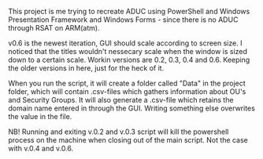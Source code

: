 This project is me trying to recreate ADUC using PowerShell and Windows Presentation Framework and Windows Forms - since there is no ADUC through RSAT on ARM(atm).

v0.6 is the newest iteration, GUI should scale according to screen size. I noticed that the titles wouldn't nessecary scale when the window is sized down to a certain scale.
Workin versions are 0.2, 0.3, 0.4 and 0.6. Keeping the older versions in here, just for the heck of it.

When you run the script, it will create a folder called "Data" in the project folder, which will contain .csv-files which gathers information about OU's and Security Groups.
It will also generate a .csv-file which retains the domain name entered in through the GUI. Writing something else overwrites the value in the file.

NB! Running and exiting v.0.2 and v.0.3 script will kill the powershell process on the machine when closing out of the main script.
Not the case with v.0.4 and v.0.6.
